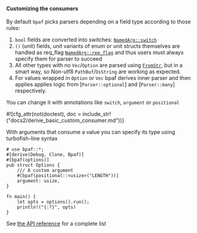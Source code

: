 #### Customizing the consumers

By default `bpaf` picks parsers depending on a field type according to those rules:

1. `bool` fields are converted into switches: [`NamedArg::switch`](crate::parsers::NamedArg::switch)
2. `()` (unit) fields, unit variants of enum or unit structs themselves are handled as req_flag
   [`NamedArg::req_flag`](crate::parsers::NamedArg::req_flag) and thus users must always specify
   them for parser to succeed
3. All other types with no `Vec`/`Option` are parsed using [`FromStr`](std::str::FromStr), but in a
   smart way, so Non-utf8 `PathBuf`/`OsString` are working as expected.
4. For values wrapped in `Option` or `Vec` bpaf derives inner parser and then applies
   applies logic from [`Parser::optional`] and [`Parser::many`] respectively.

You can change it with annotations like `switch`, `argument` or `positional`


#![cfg_attr(not(doctest), doc = include_str!("docs2/derive_basic_custom_consumer.md"))]

With arguments that consume a value you can specify its type using turbofish-line syntax


```no_run
# use bpaf::*;
#[derive(Debug, Clone, Bpaf)]
#[bpaf(options)]
pub struct Options {
    /// A custom argument
    #[bpaf(positional::<usize>("LENGTH"))]
    argument: usize,
}

fn main() {
    let opts = options().run();
    println!("{:?}", opts)
}
```

See [the API reference](crate::_documentation::_3_reference) for a complete list
